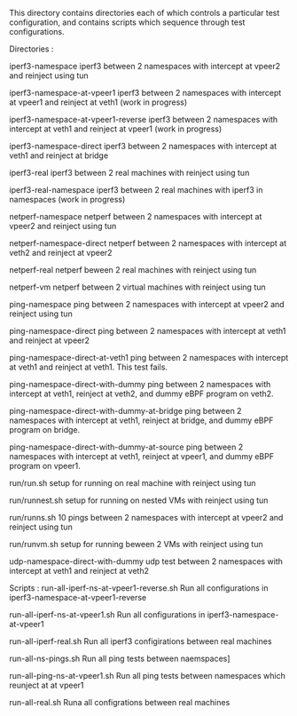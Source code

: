 This directory contains directories each of which controls a particular test configuration, and contains scripts which sequence through test configurations.

Directories : 

iperf3-namespace  iperf3 between 2 namespaces with intercept at vpeer2 and reinject using tun

iperf3-namespace-at-vpeer1 iperf3 between 2 namespaces with intercept at vpeer1 and reinject at veth1 (work in progress)

iperf3-namespace-at-vpeer1-reverse iperf3 between 2 namespaces with intercept at veth1 and reinject at vpeer1 (work in progress)

iperf3-namespace-direct  iperf3 between 2 namespaces with intercept at veth1 and reinject at bridge

iperf3-real       iperf3 between 2 real machines with reinject using tun

iperf3-real-namespace  iperf3 between 2 real machines with iperf3 in namespaces (work in progress)

netperf-namespace  netperf between 2 namespaces with intercept at vpeer2 and reinject using tun

netperf-namespace-direct netperf between 2 namespaces with intercept at veth2 and reinject at vpeer2

netperf-real      netperf beween 2 real machines with reinject using tun

netperf-vm        netperf between 2 virtual machines with reinject using tun

ping-namespace    ping between 2 namespaces with intercept at vpeer2 and reinject using tun

ping-namespace-direct ping between 2 namespaces with intercept at veth1 and reinject at vpeer2

ping-namespace-direct-at-veth1 ping between 2 namespaces with intercept at veth1 and reinject at veth1. This test fails.

ping-namespace-direct-with-dummy ping between 2 namespaces with intercept at veth1, reinject at veth2, and dummy eBPF program on veth2.

ping-namespace-direct-with-dummy-at-bridge ping between 2 namespaces with intercept at veth1, reinject at bridge, and dummy eBPF program on bridge.

ping-namespace-direct-with-dummy-at-source ping between 2 namespaces with intercept at veth1, reinject at vpeer1, and dummy eBPF program on vpeer1.

run/run.sh setup for running on real machine with reinject using tun

run/runnest.sh setup for running on nested VMs with reinject using tun

run/runns.sh 10 pings between 2 namespaces with intercept at vpeer2 and reinject using tun

run/runvm.sh setup for running beween 2 VMs with reinject using tun

udp-namespace-direct-with-dummy udp test between 2 namespaces with intercept at veth1 and reinject at veth2

Scripts : 
run-all-iperf-ns-at-vpeer1-reverse.sh  Run all configurations in iperf3-namespace-at-vpeer1-reverse

run-all-iperf-ns-at-vpeer1.sh  Run all configurations in iperf3-namespace-at-vpeer1

run-all-iperf-real.sh Run all iperf3 configirations between real machines

run-all-ns-pings.sh  Run all ping tests between naemspaces]

run-all-ping-ns-at-vpeer1.sh  Run all ping tests between namespaces which reunject at at vpeer1

run-all-real.sh  Runa all configrations between real machines